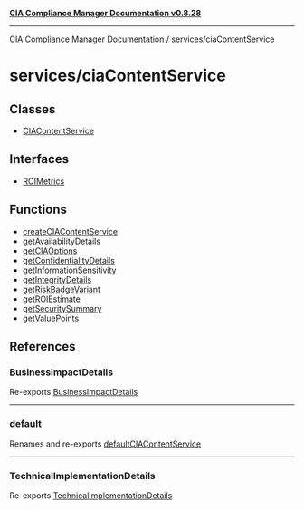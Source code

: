 [**CIA Compliance Manager Documentation v0.8.28**](../../README.md)

***

[CIA Compliance Manager Documentation](../../modules.md) / services/ciaContentService

# services/ciaContentService

## Classes

- [CIAContentService](classes/CIAContentService.md)

## Interfaces

- [ROIMetrics](interfaces/ROIMetrics.md)

## Functions

- [createCIAContentService](functions/createCIAContentService.md)
- [getAvailabilityDetails](functions/getAvailabilityDetails.md)
- [getCIAOptions](functions/getCIAOptions.md)
- [getConfidentialityDetails](functions/getConfidentialityDetails.md)
- [getInformationSensitivity](functions/getInformationSensitivity.md)
- [getIntegrityDetails](functions/getIntegrityDetails.md)
- [getRiskBadgeVariant](functions/getRiskBadgeVariant.md)
- [getROIEstimate](functions/getROIEstimate.md)
- [getSecuritySummary](functions/getSecuritySummary.md)
- [getValuePoints](functions/getValuePoints.md)

## References

### BusinessImpactDetails

Re-exports [BusinessImpactDetails](../../types/interfaces/BusinessImpactDetails.md)

***

### default

Renames and re-exports [defaultCIAContentService](../variables/defaultCIAContentService.md)

***

### TechnicalImplementationDetails

Re-exports [TechnicalImplementationDetails](../../types/interfaces/TechnicalImplementationDetails.md)
